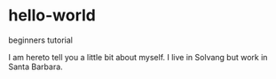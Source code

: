 # hello-world
beginners tutorial

I am hereto tell you a little bit about myself.  I live in Solvang but work in Santa Barbara.
